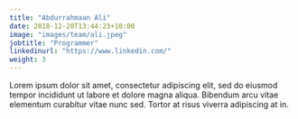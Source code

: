 ```yaml
---
title: "Abdurrahmaan Ali"
date: 2018-12-20T13:44:23+10:00
image: "images/team/ali.jpeg"
jobtitle: "Programmer"
linkedinurl: "https://www.linkedin.com/"
weight: 3
---
```


Lorem ipsum dolor sit amet, consectetur adipiscing elit, sed do eiusmod tempor incididunt ut labore et dolore magna aliqua. Bibendum arcu vitae elementum curabitur vitae nunc sed. Tortor at risus viverra adipiscing at in.
